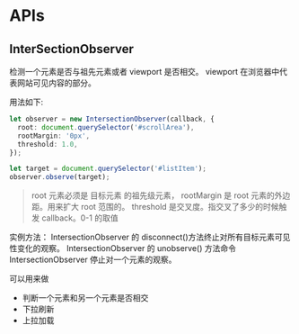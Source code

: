 # APIs

## InterSectionObserver

检测一个元素是否与祖先元素或者 viewport 是否相交。
viewport 在浏览器中代表网站可见内容的部分。

用法如下:

```typescript
let observer = new IntersectionObserver(callback, {
  root: document.querySelector('#scrollArea'),
  rootMargin: '0px',
  threshold: 1.0,
});

let target = document.querySelector('#listItem');
observer.observe(target);
```

> root 元素必须是 目标元素 的祖先级元素，
> rootMargin 是 root 元素的外边距。用来扩大 root 范围的。
> threshold 是交叉度。指交叉了多少的时候触发 callback。0-1 的取值

实例方法：
IntersectionObserver 的 disconnect()方法终止对所有目标元素可见性变化的观察。
IntersectionObserver 的 unobserve() 方法命令 IntersectionObserver 停止对一个元素的观察。

可以用来做

- 判断一个元素和另一个元素是否相交
- 下拉刷新
- 上拉加载



